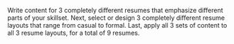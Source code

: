 Write content for 3 completely different resumes that emphasize different parts of your skillset. Next, select or design 3 completely different resume layouts that range from casual to formal. Last, apply all 3 sets of content to all 3 resume layouts, for a total of 9 resumes.
